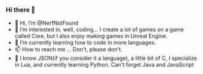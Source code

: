 ### Hi there 👋

- 👋 Hi, I’m @NerfNotFound
- 👀 I’m interested in, well, coding... I create a lot of games on a game called Core, but I also enjoy making games in Unreal Engine.
- 🌱 I’m currently learning how to code in more languages.
- 📫 How to reach me ... Don't, please don't.
- 💬 I know JSON(if you consider it a language), a little bit of C, I specialize in Lua, and currently learning Python. Can't forget Java and JavaScript
